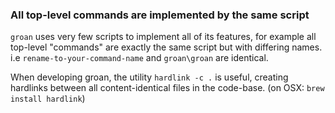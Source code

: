 ### All top-level commands are implemented by the same script

`groan` uses very few scripts to implement all of its features, for example all top-level "commands"
are exactly the same script but with differing names. 
i.e `rename-to-your-command-name` and `groan\groan` are identical.

When developing groan, the utility `hardlink -c .` is useful, creating hardlinks between all content-identical
files in the code-base. (on OSX: `brew install hardlink`)

